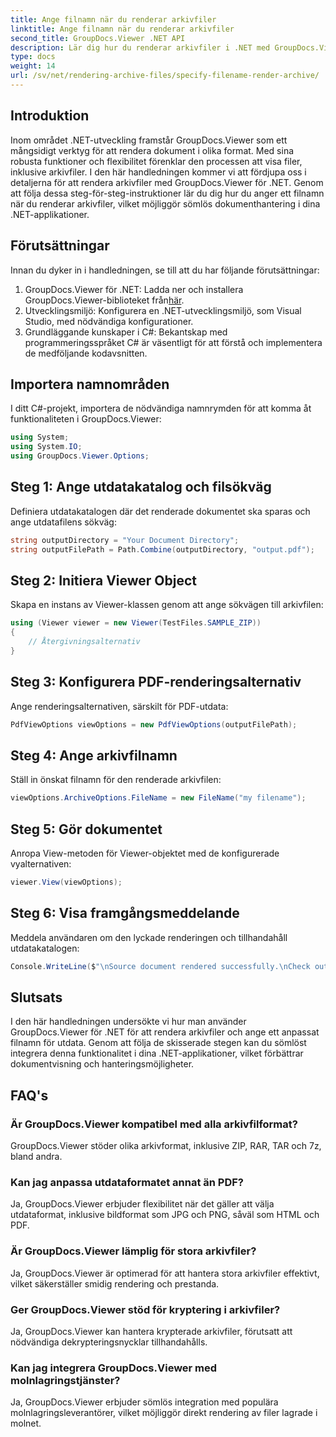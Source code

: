 ```yaml
---
title: Ange filnamn när du renderar arkivfiler
linktitle: Ange filnamn när du renderar arkivfiler
second_title: GroupDocs.Viewer .NET API
description: Lär dig hur du renderar arkivfiler i .NET med GroupDocs.Viewer, vilket förbättrar dokumenthanteringsmöjligheterna.
type: docs
weight: 14
url: /sv/net/rendering-archive-files/specify-filename-render-archive/
---
```

## Introduktion
Inom området .NET-utveckling framstår GroupDocs.Viewer som ett mångsidigt verktyg för att rendera dokument i olika format. Med sina robusta funktioner och flexibilitet förenklar den processen att visa filer, inklusive arkivfiler. I den här handledningen kommer vi att fördjupa oss i detaljerna för att rendera arkivfiler med GroupDocs.Viewer för .NET. Genom att följa dessa steg-för-steg-instruktioner lär du dig hur du anger ett filnamn när du renderar arkivfiler, vilket möjliggör sömlös dokumenthantering i dina .NET-applikationer.
## Förutsättningar
Innan du dyker in i handledningen, se till att du har följande förutsättningar:
1.  GroupDocs.Viewer för .NET: Ladda ner och installera GroupDocs.Viewer-biblioteket från[här](https://releases.groupdocs.com/viewer/net/).
2. Utvecklingsmiljö: Konfigurera en .NET-utvecklingsmiljö, som Visual Studio, med nödvändiga konfigurationer.
3. Grundläggande kunskaper i C#: Bekantskap med programmeringsspråket C# är väsentligt för att förstå och implementera de medföljande kodavsnitten.

## Importera namnområden
I ditt C#-projekt, importera de nödvändiga namnrymden för att komma åt funktionaliteten i GroupDocs.Viewer:
```csharp
using System;
using System.IO;
using GroupDocs.Viewer.Options;
```
## Steg 1: Ange utdatakatalog och filsökväg
Definiera utdatakatalogen där det renderade dokumentet ska sparas och ange utdatafilens sökväg:
```csharp
string outputDirectory = "Your Document Directory";
string outputFilePath = Path.Combine(outputDirectory, "output.pdf");
```
## Steg 2: Initiera Viewer Object
Skapa en instans av Viewer-klassen genom att ange sökvägen till arkivfilen:
```csharp
using (Viewer viewer = new Viewer(TestFiles.SAMPLE_ZIP))
{
    // Återgivningsalternativ
}
```
## Steg 3: Konfigurera PDF-renderingsalternativ
Ange renderingsalternativen, särskilt för PDF-utdata:
```csharp
PdfViewOptions viewOptions = new PdfViewOptions(outputFilePath);
```
## Steg 4: Ange arkivfilnamn
Ställ in önskat filnamn för den renderade arkivfilen:
```csharp
viewOptions.ArchiveOptions.FileName = new FileName("my filename");
```
## Steg 5: Gör dokumentet
Anropa View-metoden för Viewer-objektet med de konfigurerade vyalternativen:
```csharp
viewer.View(viewOptions);
```
## Steg 6: Visa framgångsmeddelande
Meddela användaren om den lyckade renderingen och tillhandahåll utdatakatalogen:
```csharp
Console.WriteLine($"\nSource document rendered successfully.\nCheck output in {outputDirectory}.");
```

## Slutsats
I den här handledningen undersökte vi hur man använder GroupDocs.Viewer för .NET för att rendera arkivfiler och ange ett anpassat filnamn för utdata. Genom att följa de skisserade stegen kan du sömlöst integrera denna funktionalitet i dina .NET-applikationer, vilket förbättrar dokumentvisning och hanteringsmöjligheter.
## FAQ's
### Är GroupDocs.Viewer kompatibel med alla arkivfilformat?
GroupDocs.Viewer stöder olika arkivformat, inklusive ZIP, RAR, TAR och 7z, bland andra.
### Kan jag anpassa utdataformatet annat än PDF?
Ja, GroupDocs.Viewer erbjuder flexibilitet när det gäller att välja utdataformat, inklusive bildformat som JPG och PNG, såväl som HTML och PDF.
### Är GroupDocs.Viewer lämplig för stora arkivfiler?
Ja, GroupDocs.Viewer är optimerad för att hantera stora arkivfiler effektivt, vilket säkerställer smidig rendering och prestanda.
### Ger GroupDocs.Viewer stöd för kryptering i arkivfiler?
Ja, GroupDocs.Viewer kan hantera krypterade arkivfiler, förutsatt att nödvändiga dekrypteringsnycklar tillhandahålls.
### Kan jag integrera GroupDocs.Viewer med molnlagringstjänster?
Ja, GroupDocs.Viewer erbjuder sömlös integration med populära molnlagringsleverantörer, vilket möjliggör direkt rendering av filer lagrade i molnet.